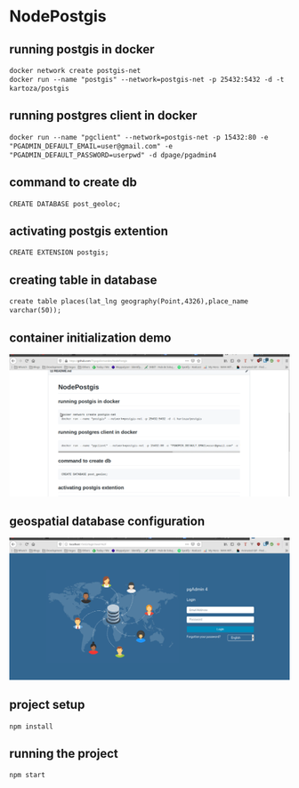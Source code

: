 # NodePostgis
## running postgis in docker
```
docker network create postgis-net
docker run --name "postgis" --network=postgis-net -p 25432:5432 -d -t kartoza/postgis
```
## running postgres client in docker
```
docker run --name "pgclient" --network=postgis-net -p 15432:80 -e "PGADMIN_DEFAULT_EMAIL=user@gmail.com" -e "PGADMIN_DEFAULT_PASSWORD=userpwd" -d dpage/pgadmin4
```
## command to create db
```
CREATE DATABASE post_geoloc;
```
## activating postgis extention
```
CREATE EXTENSION postgis;
```

## creating table in database
```
create table places(lat_lng geography(Point,4326),place_name varchar(50));
```
## container initialization demo
![](pgdemo1.gif)

## geospatial database configuration
![](pgdemo2.gif)

## project setup
```
npm install
```

## running the project
```
npm start
```
